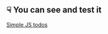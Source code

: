 ## &#9759; You can see and test it

[Simple JS todos](https://github.com/JuuRousse/simple-js-todos.git)
